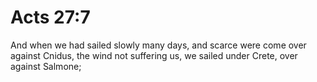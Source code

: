 # Acts 27:7

And when we had sailed slowly many days, and scarce were come over against Cnidus, the wind not suffering us, we sailed under Crete, over against Salmone;